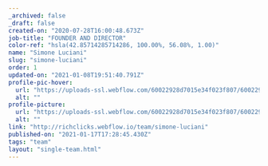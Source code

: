 ```yaml
---
_archived: false
_draft: false
created-on: "2020-07-28T16:00:48.673Z"
job-title: "FOUNDER AND DIRECTOR"
color-ref: "hsla(42.85714285714286, 100.00%, 56.08%, 1.00)"
name: "Simone Luciani"
slug: "simone-luciani"
order: 1
updated-on: "2021-01-08T19:51:40.791Z"
profile-pic-hover:
  url: "https://uploads-ssl.webflow.com/60022928d7015e34f023f807/60022928d7015e762c23fb68_Simone-Luciani-Rich-Clicks-e1517677904108-Copy.png"
  alt: ""
profile-picture:
  url: "https://uploads-ssl.webflow.com/60022928d7015e34f023f807/60022928d7015e47e923fb61_Simone-Luciani-Rich-Clicks-e1517677904108.png"
  alt: ""
link: "http://richclicks.webflow.io/team/simone-luciani"
published-on: "2021-01-17T17:28:45.430Z"
tags: "team"
layout: "single-team.html"
---
```



